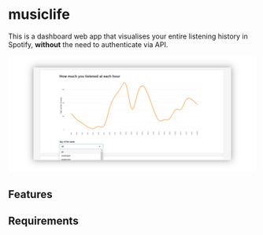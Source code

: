 # musiclife

This is a dashboard web app that visualises your entire listening history in Spotify, **without** the need to authenticate via API.

![screenshot2](www/images/screenshot2.PNG)

## Features

## Requirements